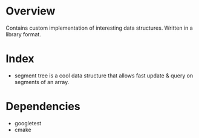 # Overview
Contains custom implementation of interesting data structures. Written in a 
library format. 

# Index
* segment tree is a cool data structure that allows fast update & query on segments of an array.

# Dependencies
* googletest
* cmake

